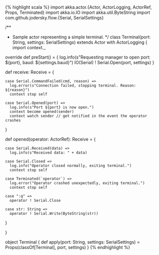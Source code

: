 {% highlight scala %}
import akka.actor.{Actor, ActorLogging, ActorRef, Props, Terminated}
import akka.io.IO
import akka.util.ByteString
import com.github.jodersky.flow.{Serial, SerialSettings}

/**
 *  Sample actor representing a simple terminal.
 */
class Terminal(port: String, settings: SerialSettings) extends Actor with ActorLogging {
  import context._

  override def preStart() = {
    log.info(s"Requesting manager to open port: ${port}, baud: ${settings.baud}")
    IO(Serial) ! Serial.Open(port, settings)
  }

  def receive: Receive = {

    case Serial.CommandFailed(cmd, reason) =>
      log.error(s"Connection failed, stopping terminal. Reason: ${reason}")
      context stop self

    case Serial.Opened(port) =>
      log.info(s"Port ${port} is now open.")
      context become opened(sender)
      context watch sender // get notified in the event the operator crashes

  }

  def opened(operator: ActorRef): Receive = {

    case Serial.Received(data) =>
      log.info(s"Received data: " + data)

    case Serial.Closed =>
      log.info("Operator closed normally, exiting terminal.")
      context stop self

    case Terminated(`operator`) =>
      log.error("Operator crashed unexpectedly, exiting terminal.")
      context stop self

    case ":q" =>
      operator ! Serial.Close

    case str: String =>
      operator ! Serial.Write(ByteString(str))

  }

}

object Terminal {
  def apply(port: String, settings: SerialSettings) = Props(classOf[Terminal], port, settings)
}
{% endhighlight %}
